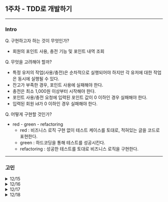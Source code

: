 ## 1주차 - TDD로 개발하기

---

### Intro
Q. 구현하고자 하는 것이 무엇인가?
- 회원의 포인트 사용, 충전 기능 및 포인트 내역 조회

Q. 무엇을 고려해야 할까?
- 특정 유저의 작업(사용/충전)은 순차적으로 실행되어야 하지만 각 유저에 대한 작업은 동시에 실행될 수 있다.
- 잔고가 부족한 경우, 포인트 사용에 실패해야 한다.
- 충전은 최소 1,000원 이상부터 시작해야 한다.
- 포인트 사용/충전 요청에 입력된 포인트 값이 0 이하인 경우 실패해야 한다.
- 입력된 회원 id가 0 이하인 경우 실패해야 한다.

Q. 어떻게 구현할 것인가?
- red - green - refactoring
    - red : 비즈니스 로직 구현 없이 테스트 케이스를 토대로, 적혀있는 글을 코드로 표현한다.
    - green : 하드코딩을 통해 테스트를 성공시킨다.
    - refactoring : 성공한 테스트를 토대로 비즈니스 로직을 구현한다.
---
### 고민
<details>
<summary>12/15</summary>
<div markdown="1">

Q. 포인트 사용/충전과 포인트 내역 저장은 하나의 트랜잭션에서 실행되어야 한다. 예외가 발생한 경우 어떻게 롤백할 수 있을까?
- 과제에서는 DB 기술을 사용하지 않고 자바로 구현되어 있다.
- 프레임워크에서 제공하는 @Transactional을 사용할 수 없는 상황이다.

Q. 단위 테스트와 통합 테스트 경계
- **단위 테스트와 통합 테스트의 기준**을 잘 모르겠음.
  - 단위 테스트 - 작은 단위의 메서드, 기능
  - 통합 테스트 - 관련 기능에 대한 레이어 테스트
- 내가 생각하는 단위 테스트란 특정 메서드가 외부 의존성이 어떤 상태든 상관없이 순수하게 동작해야 하는 것.
  - 그렇기 때문에 외부 의존성을 mocking 해야 한다고 생각한다.
  - mocking 하게 되면 내가 외부 의존성 코드를 제어할 수 있으니까.

Q. 비즈니스 로직이 잘못되어도 Mock으로 인해 정해진 값을 사용하기 때문에 테스트는 성공한다. 이걸 테스트라 할 수 있을까?
```java
// 비즈니스 로직이 제대로 동작했는지 알 수 없다.
@DisplayName("망한 테스트")
@Test
void shit_test() {
    // given
    long userId = 1L;
    long amount = 1000L;

    UserPoint mockUserPoint = new UserPoint(userId, 5000L, System.currentTimeMillis());
    PointService pointService = mock(PointService.class);
    when(pointService.chargePoint(userId, amount)).thenReturn(new UserPoint(userId, 6000L, System.currentTimeMillis()));

    // when
    UserPoint chargedPoint = pointService.chargePoint(userId, amount);

    // then
    assertThat(chargedPoint.id()).isEqualTo(userId);
    assertThat(chargedPoint.point()).isEqualTo(mockUserPoint.point() + amount);
}
```
- Mock을 사용해서 테스트 한다면, 어떻게 작성해야 비즈니스 로직을 검증하는 진짜 테스트가 될까?

Q. 포인트 사용 및 충전 후, 해당 건에 대한 포인트 내역이 저장되어야 하는데, 테스트를 작성할 때 포인트 내역 저장을 어떻게 검증해야할까?
- 총 2개의 주제가 한 메서드에서 테스트가 되는건데 그렇게 작성하는 게 맞나…?
- 한 테스트 메서드 안에서 사용 및 충전 검증 로직 뒤에, 포인트 내역 조회 메서드를 통해 해당 건이 저장되었는지 테스트한다. → DynamicTest를 사용해보면 될까?
- 포인트 내역 조회 테스트 메서드를 만들어 호출하도록 한다. → 기존 포인트 내역 조회 테스트와 호환되게 만들어야 한다.  
</div>
</details>

<details>
<summary>12/16</summary>
<div markdown="1">

Q. 과제에서는 어떤 상황에서 동시성이 발생할까?
- 충전 요청과 사용 요청이 동시에 들어오는 경우
- 동일한 사용자가 n번의 포인트 사용 요청을 동시에 보냈을 때 -> Race Condition
- A 사용자의 포인트 충전이 진행되는 동안, 관리자가 A 사용자의 포인트 또는 내역을 조회할 때
  - 조회된 값이 충전 이전의 값일 수 있다. -> Dirty Read

Q. 동시성 제어 구현과 테스트는 어떻게 해야 할까?
- 구현
  - 메서드에 synchronized 키워드를 사용해서 한 요청에 대한 응답이 끝날 때까지 블로킹한다. → 요청이 많아지면 성능에 좋지 않다.
- 테스트
  - ExecutorService로 여러 스레드 생성, CountDownLatch로 모든 스레드가 동시에 작업을 시작하도록 조정.
  - Mock 을 사용해서 동시성 테스트를 해도 될까?
    - 동시성 테스트는 실제 환경에서의 데이터 정합성과 스레드 안정성을 검증하는 것이 목적이다.
    - Mock을 사용한 이유는 외부 의존성을 대체하여 순수하게 테스트 대상 코드가 동작하는지 검증하기 위함이다.
    - 목적 자체가 다르고, Mock을 사용한 동시성 테스트는 실제 데이터 정합성을 정확하게 테스트할 수 없다.
      - Mock 객체는 스레드 안전하지 않기 때문이다.

Q. 동시성 제어 방법은 어떤 것이 있고, 현 상황에서 적용할 수 있는 방법은 뭘까?
- 제어 방법
  - 동기화 : 메서드에 synchronized를 사용하여 제어.
  - DB Lock : 낙관적/비관적 락
  - Atomic Type
  - ConCurrentHashMap
</div>
</details>

<details>
<summary>12/17</summary>
<div markdown="1">

Q. PointHistoryTable의 insert()는 왜 저장 시간을 파라미터로 받을까?
- UserPointTable의  insertOrUpdate()는 메서드 내부에서 시간값을 결정한다.
- 동적 값에 대한 테스트를 고려하라는 의도일까?
- PointService의 chargePoint()에서 똑같이 외부에서 파라미터를 전달받도록 구현해봤다.

```java
public UserPoint chargePoint(long id, long amount, long updateMillis) {
	// ...
	PointHistory pointHistory = 
		pointHistoryTable.insert(id, amount, TransactionType.CHARGE, updateMills);
	/*PointHistory pointHistory = pointHistoryTable
			.insert(id, amount, TransactionType.CHARGE, System.currentTimeMillis());*/
	//...
}
```
- Service에서도 굳이 시간 값을 외부에서 전달받아야하는지 의문이 듦.
- 시간 값이 결정되는 시점은 포인트 내역 저장 메서드가 호출될 때라고 생각.
- 비즈니스 로직이 동작하는 것에는 파라미터로 전달 받든 직접 넣든 상관은 없음.
- 하지만 mock을 사용한 단위 테스트에서 문제 발생
- 시간 주입을 위한 인터페이스를 만들어서 고정된 값으로 테스트해보는 방법이 있지만 Table 클래스의 수정이 필요하다.
- Mocito의 ArgumentCaptor를 사용해서 메서드 호출 시점에서 시간 값을 캡처하고 검증하는 방식으로 테스트를 작성했다.
- 비즈니스 로직은 정상적으로 동작하지만 테스트가 실패해서 비즈니스 로직을 수정한다…?
- 충전 기능에 대한 테스트인데 포인트 내역 저장에서 문제가 발생한다.

Q. 포인트 내역 저장 시간 테스트
- 포인트 충전과 사용 시, 해당 건에 대한 내역이 저장되는데, 이때 저장시간을 DB 내부에서 결정하는 것이 아니라 외부에서 시간을 전달받는다.
- 외부 의존 객체를 mocking 하게 되면 지정한 응답으로 덮여쓰여야 하는데, 시간 데이터는 다른 값으로 입력되는 문제가 발생했다.
- 비즈니스 로직에서는 시간 파라미터를 변수로 지정한게 아니라 System.currentTimeMillis() 를 직접 파라미터로 전달한다.
- 시간 불일치로 테스트가 실패하는데, 메서드 호출 시 결정되는 시간 값을 캡쳐하여 검증하는 방식으로 해결했다. → ArgumentCaptor

Q. synchronized
- synchronized lock 범위에 따라 동기화되는 방식이 다르다.
- 정적 메서드 (Class Lock) : 클래스의 Class 객체에 대한 락이 걸린다.
  → 여러 스레드가 해당 클래스에 대한 인스턴스를 각각 가지고 있다해도, 한 스레드가 점유하고 있으면 동작이 끝날 때까지 접근하지 못한다.
  → 클래스의 정적 메서드에 접근하려는 모든 스레드는 하나의 Class 객체에 대해 경쟁하게 된다.
- 일반 메서드 (Instance Lock) : 클래스의 인스턴스에 대한 락이 걸린다.
  → 스레드마다 서로 다른 인스턴스를 사용하면, 각 인스턴스는 독립된 락을 가지므로 동일한 메서드에 동시에 접근할 수 있다.
  → 반대로 스레드마다 동일한 인스턴스를 사용하면, 한 번에 하나의 스레드만 메서드를 실행 할 수 있다.
- 스프링은 싱글톤 방식을 사용하기 때문에 모든 스레드가 동일한 인스턴스를 공유하게 된다.

```java
// 포인트 충전과 사용 요청이 동시에 들어오는 경우
ExecutorService executorService = Executors.newFixedThreadPool(threadCount);
CountDownLatch latch = new CountDownLatch(threadCount);
for (int i = 0; i < threadCount / 2; i++) {
    executorService.submit(() -> {
        try {
            pointService.chargePoint(userId, chargeAmount);
        } finally {
            latch.countDown();
        }
    });

    executorService.submit(() -> {
        try {
            try {
                pointService.usePoint(userId, useAmount);
            } catch (IllegalArgumentException e) {

            }
        } finally {
            latch.countDown();
        }
    });
}
latch.await();
executorService.shutdown();

// 비즈니스 로직
public synchronized UserPoint chargePoint(...) {
	//...
}
public synchronized UserPoint usePoint(...) {
	//...
}
```
- 포인트 충전과 사용 요청이 동시에 실행되는 상황을 가정했지만 동시 실행이 아닌 순차적으로 실행된다.(순서x)
- 모든 스레드가 동일한 pointService 인스턴스에 접근하게 되고, 충전과 사용 메서드가 **순차적으로 실행**된다.
- synchronized 를 사용한다면 메서드 레벨이 아닌 특정 블록에 사용하여 락 범위를 줄이는 것이 좋다.
  - 어떤 행위(충전, 사용)에 대해서는 순차적으로 실행될 수 있지만, 다른 유저의 요청이 들어온다면 이전 작업이 끝날 때까지 대기해야 한다.
    → id = 1  회원의 작업이 끝나야만 id = 2 회원의 작업이 실행될 수 있다.

```java
UserPointTable userPointTable;
public UserPoint chargePoint(long id, long amount) {
    synchronized (userPointTable) { // 특정 유저에 대한 동기화
        // ...
    }
}
```
synchronized는 순차적인 실행을 보장하지만, **작업의 순서는 보장하지 않는다.**

Q. Mock & Stub

Mock
- 원하는 값을 미리 지정해 놓고, mock으로 호출한 로직의 상태와 행위 자체를 0으로 만든다. → 비즈니스 로직의 행동 자체를 없앤다.
- 테스트 시 의존성을 신경쓰지 않아도 되니 편리하지만, 신뢰할 수 있는 테스트인지 생각해봐야 한다.
- 입력과 상관없이 어떤 행동을 할 지에 초점을 맞춘다.

```java
when(userRepository.getUser(id)).thenReturn(new User(1L, "username"));
```

Stub
- 실제 테스트할 대상은 아니지만, 실제로 의존해야할 객체를 흉내낸 로직을 담은 테스트용 객체이다.
- 단위 테스트 시 Mock이 아닌 실제 구현체를 사용해서 테스트 신뢰도를 높인다.
- 객체의 행동에 상관없이 결과만 필요할 때 따로 정의해서 구현할 수 있다.
- 재사용의 장점이 있다.

```java
// test 디렉토리에만 존재
class FakeUserRepository implements UserRepository {
		public User getUser(Long id) {
				return new User(1L, "username");
		}
}
```

Q. synchronized vs ConcurrentHashMap/ReentrantRock

- A의 충전, B의 사용, C의 충전 및 사용 → 각 회원마다 동시에 실행되어야 한다.
- A의 충전, 사용, 사용 → 순차적으로 실행되어야 한다.
- syn의 경우 동시성을 제어하기 때문에 두 번째 요구에는 적합하지만 동시성을 필요로 하는 첫 번째 요구에는 적합하지 않다.
- ConcurrentHashMap 은 특정 버킷에 대한 Lock을 사용한다. 이 말은 각각의 회원마다 Lock을 가질 수 있다는 것이다. → ABC 회원의 요청을 동시에 실행시킬 수 있다.
- ConcurrentHashMap에서 사용할 Lock 메커니즘을 ReentrantLock으로 설정한다면 동일한 회원의 요청에는 순차적으로 실행되게 한다.
- ReentrantLock은 하나의 **공유된 락**을 기반으로 동작한다.
- 스레드가 lock을 호출하면, 다른 스레드는 락이 해제될 때까지 대기하게 된다.
- 이 때문에 하나의 스레드가 작업을 마칠 때까지 **다른 스레드가 실행될 수 없으므로**, 작업이 순차적으로 진행되는 것처럼 보인다.
- 여기서 순차적으로 진행되는 것처럼 보인다라는 말은 **스레드가 실제로 순서대로 실행될 수도 있지만, 그 순서를 절대적으로 보장하지는 않는다**는 의미이다.

Q. 순서는 어떻게 보장할 수 있을까
- 순서 보장을 위해 BlockingQueue를 사용했다.
- 큐에 저장된 작업을 꺼내는 순서는 맞을지 몰라도 락을 획득하는 스레드가 임의로 실행되기 때문에 BlockingQueue의 순서와 실제 실행 순서가 일치하지 않게 된다.
- ReentrantLock의 공정락을 사용하여 순서를 보장할 수 있는데, 락을 요청한 시점 순서대로 별도의 큐를 두고 순차적으로 실행되게 한다. → fairness
</div>
</details>

<details>
<summary>12/18</summary>
<div markdown="1">

Q. Controller 테스트
- 통합 테스트로 진행해줘야 하는걸까?
  → 외부에서부터 외부로까지 요청과 응답이 내가 원하는대로 이루어지는지 확인하려면 통합 테스트가 맞는 것 같다.
  그렇다면 controller를 단위테스트로 작성하는 사례도 있을까?
- 지금 막힌 부분이 회원 포인트 내역 목록을 조회하는 테스트인데
  데이터가 있어야 조회를 할 수 있다. controller 테스트인데 데이터를 만드는 로직을 넣어야할까?
1. 포인트 사용/충전 과 내역 조회를 다이나믹 테스트로 묶어볼 수 있다.
   → 사용과 충전 테스트는 따로 작성해야하기 때문에 내역 조회에 대한 코드가 중복된다.
2. 사용/충전 테스트 마지막에 내역 조회 테스트 메서드를 삽입해볼 수있다.
</div>
</details>